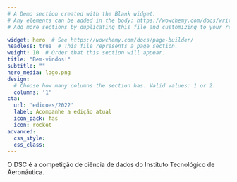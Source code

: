 ```yaml
---
# A Demo section created with the Blank widget.
# Any elements can be added in the body: https://wowchemy.com/docs/writing-markdown-latex/
# Add more sections by duplicating this file and customizing to your requirements.

widget: hero  # See https://wowchemy.com/docs/page-builder/
headless: true  # This file represents a page section.
weight: 10  # Order that this section will appear.
title: "Bem-vindos!"
subtitle: ""
hero_media: logo.png
design:
  # Choose how many columns the section has. Valid values: 1 or 2.
  columns: '1'
cta:
  url: 'edicoes/2022'
  label: Acompanhe a edição atual
  icon_pack: fas
  icon: rocket
advanced:
  css_style:
  css_class:
---
```


O DSC é a competição de ciência de dados do Instituto
Tecnológico de Aeronáutica.

